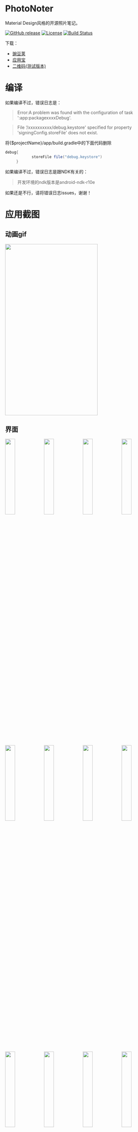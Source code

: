# PhotoNoter

Material Design风格的开源照片笔记。

 [![GitHub release](https://img.shields.io/github/release/yydcdut/PhotoNoter.svg)](https://github.com/yydcdut/PhotoNoter/releases)   [![License](https://img.shields.io/badge/license-Apache%202-4EB1BA.svg)](https://www.apache.org/licenses/LICENSE-2.0.html)   [![Build Status](https://travis-ci.org/yydcdut/PhotoNoter.svg?branch=master)](https://travis-ci.org/yydcdut/PhotoNoter)

下载：

- <a href="http://www.wandoujia.com/apps/com.yydcdut.note">豌豆荚</a>
- <a href="http://android.myapp.com/myapp/detail.htm?apkName=com.yydcdut.note">应用宝</a>
- <a href="http://fir.im/c1ap">二维码(测试版本)</a>

# 编译

如果编译不过，错误日志是：

> Error:A problem was found with the configuration of task ':app:packagexxxxDebug'.

>

> File ‘/xxxxxxxxxx/debug.keystore' specified for property 'signingConfig.storeFile' does not exist.

将{$projectName}/app/build.gradle中的下面代码删除

``` groovy
debug{
            storeFile file("debug.keystore")
     }
```



如果编译不过，错误日志是跟NDK有关的：

> 开发环境的ndk版本是android-ndk-r10e

如果还是不行，请将错误日志issues，谢谢！

# 应用截图

## 动画gif

<img width="300" height="553" src="https://raw.githubusercontent.com/yydcdut/PhotoNoter/master/screenshot/animation.gif">

## 界面

<img src="https://raw.githubusercontent.com/yydcdut/PhotoNoter/master/screenshot/screen1.png" width="25%" height="25%" style="max-width:100%;"><img src="https://raw.githubusercontent.com/yydcdut/PhotoNoter/master/screenshot/screen2.png" width="25%" height="25%" style="max-width:100%;"><img src="https://raw.githubusercontent.com/yydcdut/PhotoNoter/master/screenshot/screen3.png" width="25%" height="25%" style="max-width:100%;"><img src="https://raw.githubusercontent.com/yydcdut/PhotoNoter/master/screenshot/screen4.png" width="25%" height="25%" style="max-width:100%;">

<img src="https://raw.githubusercontent.com/yydcdut/PhotoNoter/master/screenshot/screen5.png" width="25%" height="25%" style="max-width:100%;"><img src="https://raw.githubusercontent.com/yydcdut/PhotoNoter/master/screenshot/screen6.png" width="25%" height="25%" style="max-width:100%;"><img src="https://raw.githubusercontent.com/yydcdut/PhotoNoter/master/screenshot/screen7.png" width="25%" height="25%" style="max-width:100%;"><img src="https://raw.githubusercontent.com/yydcdut/PhotoNoter/master/screenshot/screen8.png" width="25%" height="25%" style="max-width:100%;">

<img src="https://raw.githubusercontent.com/yydcdut/PhotoNoter/master/screenshot/screen9.png" width="25%" height="25%" style="max-width:100%;"><img src="https://raw.githubusercontent.com/yydcdut/PhotoNoter/master/screenshot/screen10.png" width="25%" height="25%" style="max-width:100%;"><img src="https://raw.githubusercontent.com/yydcdut/PhotoNoter/master/screenshot/screen11.png" width="25%" height="25%" style="max-width:100%;"><img src="https://raw.githubusercontent.com/yydcdut/PhotoNoter/master/screenshot/screen12.png" width="25%" height="25%" style="max-width:100%;">

## Dribbble

有些界面是模仿Dribbble网站App效果图实现的：

<a href="https://github.com/yydcdut/PhotoNoter/blob/master/DRIBBBLE.md">Dribbble</a>

# 技术点

1. 整体项目MVP结构(1.2.0之前是 MVC )。
2. Dagger2 。
3. 相机部分，API>=21使用 Camera2 ，API<21使用 Camera 。
4. 相机的状态机，聚焦状态机。
5. 照片缓存分为两种，一个是大图，一个是小图，小图是相册界面缩略图的时候加载的，大图是查看图片的时候加载的。
6. 图片处理。但是在 App 中，发现很多这方面的问题我还没有解决。比如红米1s后置摄像头800W，那么拍一张图是3M左右，但是 Camera 的照片的0度是我们正常手机视角的90度。那么我们需要把这个3M的图片给翻转过来，但是呢又不想失分辨率，就会导致OOM！那么现在的解决办法是设置EXIF信息，然后显示图片通过 Exif 信息去旋转角度。
7. 沙盒。每次拍完照都是先把数据放到沙盒数据库中，然后再到服务中去作图，做完的话再从数据库中删除掉。作图的 Service 是和 Camera 那个 Activity 绑定的(bind方式)，当不再拍照的时候就退出了 Service，然后回到相册界面的时候会去判断沙盒数据库中是否有没有做完的图，没有做完的话另外启一个进程的 Service 继续作图。
8. Activity 退出和进入的动画。这块弄了很久，主要是想模仿 Android5.0 的那种，但是有些界面做出来超级卡。
9. 一些 UI 的动画，比如 “ 意见反馈”、 “ 语音输入” 这里面的动画。
10. 主题设置，沉浸式状态栏（Android5.0）。
11. 切换主题。
12. 可以滑动 item 和可以拖放 item 的 ListView（<a href="https://github.com/yydcdut/SlideAndDragListView">SlideAndDragListView</a>）。 
13. RxJava + RxAndroid（RxCategory/ RxPhotoNote/ RxSandBox/ RxFeedBack/ RxUser）。
14. dex分包处理。第一次开启App的时候 install dex + dexopt 时间很长，所以第一次开启的时候另启进程专门做这个事情，防止主线程因为时间长而发生ANR。至于自己去配置主dex是为了以防自动分包ClassNotFound异常。
15. Android 6.0 权限适配。
16. NDK && AIDL。

# 更新版本说明

<a href="https://github.com/yydcdut/PhotoNoter/blob/master/CHANGELOG.md">ChangeLog</a>

# 致谢

- <a href="https://github.com/markushi/android-ui">android-ui</a>
- <a href="https://github.com/futuresimple/android-floating-action-button">android-floating-action-button</a>
- <a href="https://github.com/yydcdut/SlideAndDragListView">SlideAndDragListView</a>
- <a href="https://github.com/lsjwzh/MaterialLoadingProgressBar">MaterialLoadingProgressBar</a>
- <a href="http://sdk.camera360.com/">Camera360 SDK</a>
- <a href="https://github.com/greenrobot/EventBus">EventBus</a>
- <a href="https://github.com/JakeWharton/butterknife">ButterKnife</a>
- <a href="https://github.com/google/dagger">Google Dagger</a>
- <a href="https://github.com/evernote/evernote-sdk-android">Evernote SDK</a>
- <a href="https://github.com/ReactiveX/RxJava">RxJava</a>
- <a href="https://github.com/ReactiveX/RxAndroid">RxAndroid</a>
- <a href="https://github.com/square/leakcanary">LeakCanary</a>
- <a href="https://github.com/orfjackal/retrolambda">RetroLambda</a>

# License

Copyright 2015 yydcdut

Licensed under the Apache License, Version 2.0 (the "License"); you may not use this file except in compliance with the License. You may obtain a copy of the License at

[http://www.apache.org/licenses/LICENSE-2.0](http://www.apache.org/licenses/LICENSE-2.0)

Unless required by applicable law or agreed to in writing, software distributed under the License is distributed on an "AS IS" BASIS, WITHOUT WARRANTIES OR CONDITIONS OF ANY KIND, either express or implied. See the License for the specific language governing permissions and limitations under the License.